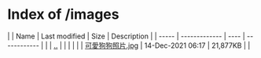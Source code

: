 # Index of /images

| | Name  | Last modified | Size | Description |
| ----- | ------------- | ---- | ------------ |
| | [..](..)  |   |   | |
| | [可愛狗狗照片.jpg](可愛狗狗照片.jpg)  | 14-Dec-2021 06:17  | 21,877KB  | |
